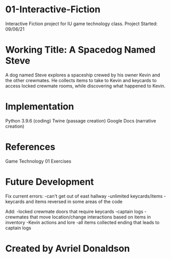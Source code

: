 # 01-Interactive-Fiction
Interactive Fiction project for IU game technology class.
Project Started: 09/06/21

# Working Title: A Spacedog Named Steve
A dog named Steve explores a spaceship crewed by his owner Kevin and the other crewmates. He collects items to take to Kevin and keycards to access locked crewmate rooms, while discovering what happened to Kevin.

# Implementation
Python 3.9.6 (coding)
Twine (passage creation)
Google Docs (narrative creation)

# References
Game Technology 01 Exercises

# Future Development
  Fix current errors:
  -can't get out of east hallway
  -unlimited keycards/items
  -keycards and items reversed in some areas of the code

  Add:
  -locked crewmate doors that require keycards
  -captain logs
  -crewmates that move location/change interactions based on items in inventory
  -Kevin actions and lore
  -all items collected ending that leads to captain logs

# Created by Avriel Donaldson
